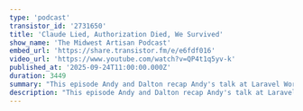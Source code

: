 ```yaml
---
type: 'podcast'
transistor_id: '2731650'
title: 'Claude Lied, Authorization Died, We Survived'
show_name: 'The Midwest Artisan Podcast'
embed_url: 'https://share.transistor.fm/e/e6fdf016'
video_url: 'https://www.youtube.com/watch?v=QP4t1q5yv-k'
published_at: '2025-09-24T11:00:00.000Z'
duration: 3449
summary: "This episode Andy and Dalton recap Andy's talk at Laravel Worldwide and subsequent Artisan of the Day recognition, share horror stories of Claude Code lying to their friend Dino about a Laravel migration, and debate the eternal question of where to put authorization logic in Laravel 12"
description: "This episode Andy and Dalton recap Andy's talk at Laravel Worldwide and subsequent Artisan of the Day recognition, share horror stories of Claude Code lying to their friend Dino about a Laravel migration, and debate the eternal question of where to put authorization logic in Laravel 12. Also: conductor workspaces, Opus limits, and that time NPM packages started stealing Bitcoin wallets."
---
```

